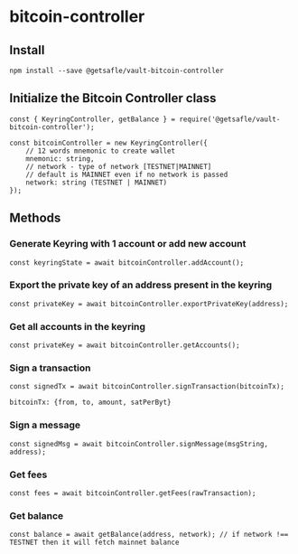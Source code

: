 # bitcoin-controller

## Install

`npm install --save @getsafle/vault-bitcoin-controller`

## Initialize the Bitcoin Controller class

```
const { KeyringController, getBalance } = require('@getsafle/vault-bitcoin-controller');

const bitcoinController = new KeyringController({
    // 12 words mnemonic to create wallet
    mnemonic: string,
    // network - type of network [TESTNET|MAINNET]
    // default is MAINNET even if no network is passed
    network: string (TESTNET | MAINNET)
});
```

## Methods

### Generate Keyring with 1 account or add new account

```
const keyringState = await bitcoinController.addAccount();
```

### Export the private key of an address present in the keyring

```
const privateKey = await bitcoinController.exportPrivateKey(address);
```

### Get all accounts in the keyring

```
const privateKey = await bitcoinController.getAccounts();
```

### Sign a transaction

```
const signedTx = await bitcoinController.signTransaction(bitcoinTx);

bitcoinTx: {from, to, amount, satPerByt}
```

### Sign a message

```
const signedMsg = await bitcoinController.signMessage(msgString, address);
```

### Get fees

```
const fees = await bitcoinController.getFees(rawTransaction);
```

### Get balance

```
const balance = await getBalance(address, network); // if network !== TESTNET then it will fetch mainnet balance
```
